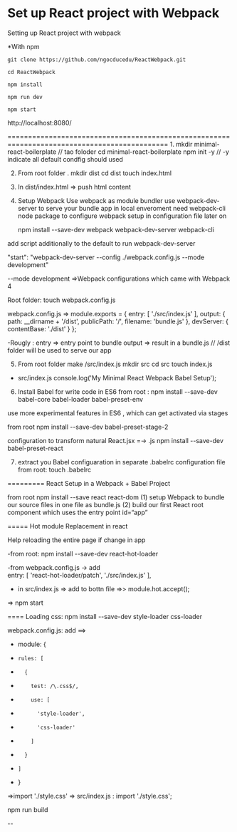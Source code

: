 # Set up React project with Webpack
Setting up React project with webpack

*With npm
```
git clone https://github.com/ngocducedu/ReactWebpack.git
```
```
cd ReactWebpack
```
```
npm install
```
```
npm run dev
```
```
npm start 
```

http://localhost:8080/

=============================================================================================
1. 
mkdir minimal-react-boilerplate  // tao foloder
cd minimal-react-boilerplate
npm init -y                      // -y indicate all default condfig should used

2. From root folder .
	mkdir dist
	cd dist
	touch index.html

3. In dist/index.html => push html content

4. Setup Webpack
Use webpack as module bundler 
use webpack-dev-server to serve your bundle app in local enveroment 
need webpack-cli node package to configure webpack setup in configuration file later on

	npm install --save-dev webpack webpack-dev-server webpack-cli

add script additionally to the default to run webpack-dev-server

"start": "webpack-dev-server --config ./webpack.config.js --mode development"

--mode development =>Webpack configurations which came with Webpack 4

Root folder:
	touch webpack.config.js

webpack.config.js  =>
module.exports = {
  entry: [
    './src/index.js'
  ],
  output: {
    path: __dirname + '/dist',
    publicPath: '/',
    filename: 'bundle.js'
  },
  devServer: {
    contentBase: './dist'
  }
};

-Rougly : entry => entry point to bundle
	output => result in a bundle.js  // /dist folder will be used to serve	our app

5. From root folder make /src/index.js
mkdir src
cd src
touch index.js

- src/index.js
 console.log('My Minimal React Webpack Babel Setup');

6. Install Babel for write code in ES6
from root : npm install --save-dev babel-core babel-loader babel-preset-env

use more experimental features in ES6 , which can get activated via stages

from root
npm install --save-dev babel-preset-stage-2

configuration to transform natural React.jsx =-> .js
npm install --save-dev babel-preset-react

7. extract you Babel configuaration in separate .babelrc configuration file
from root: touch .babelrc

=========
React Setup in a Webpack + Babel Project

from root npm install --save react react-dom
(1) setup Webpack to bundle our source files in one file as bundle.js
(2) build our first React root component which uses the entry point id=“app”


=====
Hot module Replacement in react

Help reloading the entire page if change in app

-from root: npm install --save-dev react-hot-loader

-from webpack.config.js -> add    
entry: [
    'react-hot-loader/patch',
    './src/index.js'
],

- in src/index.js => add to bottn file =>> module.hot.accept();



=> npm start

====
Loading css: 
	npm install --save-dev style-loader css-loader

webpack.config.js: add ==>
+   module: {
+     rules: [
+       {
+         test: /\.css$/,
+         use: [
+           'style-loader',
+           'css-loader'
+         ]
+       }
+     ]
+   }

=>import './style.css'
=> src/index.js   :  import './style.css';

npm run build

--
